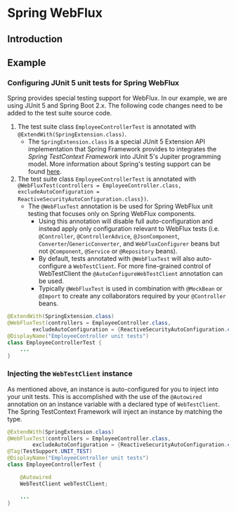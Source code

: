# Spring WebFlux

## Introduction


## Example
### Configuring JUnit 5 unit tests for Spring WebFlux

Spring provides special testing support for WebFlux. In our example, we are using JUnit 5 and Spring Boot 2.x. The following code changes need to be added to the test suite source code.

1. The test suite class `EmployeeControllerTest` is annotated with `@ExtendWith(SpringExtension.class)`. 
    - The `SpringExtension.class` is a special JUnit 5 Extension API implementation that Spring Framework provides to integrates the _Spring TestContext Framework_ into JUnit 5's Jupiter programming model. More information about Spring's testing support can be found [here](https://docs.spring.io/spring-framework/docs/current/reference/html/testing.html).
1. The test suite class `EmployeeControllerTest` is annotated with `@WebFluxTest(controllers = EmployeeController.class, excludeAutoConfiguration = ReactiveSecurityAutoConfiguration.class})`. 
    - The `@WebFluxTest` annotation is be used for Spring WebFlux unit testing that focuses only on Spring WebFlux components. 
        - Using this annotation will disable full auto-configuration and instead apply only configuration relevant to WebFlux tests (i.e. `@Controller`, `@ControllerAdvice`, `@JsonComponent`, `Converter`/`GenericConverter`, and `WebFluxConfigurer` beans but not `@Component`, `@Service` or `@Repository` beans).
        - By default, tests annotated with `@WebFluxTest` will also auto-configure a `WebTestClient`. For more fine-grained control of WebTestClient the `@AutoConfigureWebTestClient` annotation can be used.
        - Typically `@WebFluxTest` is used in combination with `@MockBean` or `@Import` to create any collaborators required by your `@Controller` beans.

```java
@ExtendWith(SpringExtension.class)
@WebFluxTest(controllers = EmployeeController.class,
        excludeAutoConfiguration = {ReactiveSecurityAutoConfiguration.class})
@DisplayName("EmployeeController unit tests")
class EmployeeControllerTest {
    ...
}
```

### Injecting the `WebTestClient` instance

As mentioned above, an instance is auto-configured for you to inject into your unit tests. This is accomplished with the use of the `@Autowired` annotation on an instance variable with a declared type of `WebTestClient`. The Spring TestContext Framework will inject an instance by matching the type.


```java
@ExtendWith(SpringExtension.class)
@WebFluxTest(controllers = EmployeeController.class,
        excludeAutoConfiguration = {ReactiveSecurityAutoConfiguration.class})
@Tag(TestSupport.UNIT_TEST)
@DisplayName("EmployeeController unit tests")
class EmployeeControllerTest {

    @Autowired
    WebTestClient webTestClient;

    ...
}
```